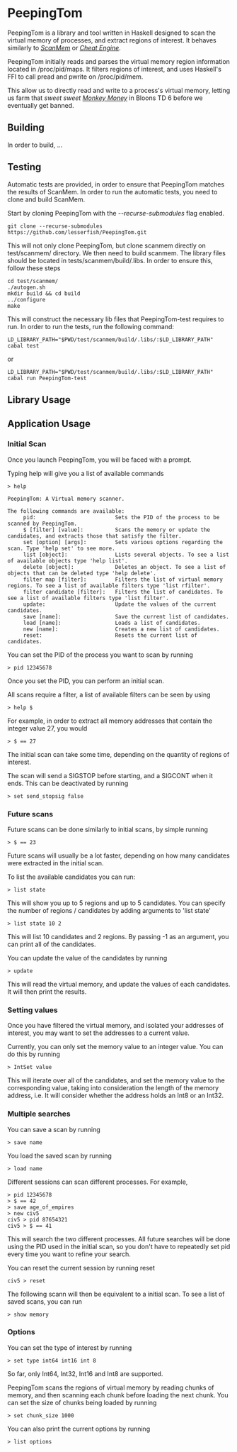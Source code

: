 # PeepingTom

PeepingTom is a library and tool written in Haskell designed to scan the virtual memory of processes, and extract regions of interest. It behaves similarly to <cite>[ScanMem][1]</cite> or <cite>[Cheat Engine][2]</cite>.

PeepingTom initially reads and parses the virtual memory region information located in /proc/pid/maps. It filters regions of interest, and uses Haskell's FFI to call pread and pwrite on /proc/pid/mem. 

This allow us to directly read and write to a process's virtual memory, letting us farm that *sweet* *sweet* <cite>[Monkey Money][3]</cite> in Bloons TD 6 before we eventually get banned.

## Building

In order to build, ...

## Testing

Automatic tests are provided, in order to ensure that PeepingTom matches the results of ScanMem. In order to run the automatic tests, you need to clone and build ScanMem.

Start by cloning PeepingTom with the *--recurse-submodules* flag enabled.

    git clone --recurse-submodules https://github.com/lesserfish/PeepingTom.git

This will not only clone PeepingTom, but clone scanmem directly on test/scanmem/ directory. We then need to build scanmem. The library files should be located in tests/scanmem/build/.libs. In order to ensure this, follow these steps

    cd test/scanmem/
    ./autogen.sh
    mkdir build && cd build
    ../configure
    make

This will construct the necessary lib files that PeepingTom-test requires to run.
In order to run the tests, run the following command:
    
    LD_LIBRARY_PATH="$PWD/test/scanmem/build/.libs/:$LD_LIBRARY_PATH" cabal test
or
    
    LD_LIBRARY_PATH="$PWD/test/scanmem/build/.libs/:$LD_LIBRARY_PATH" cabal run PeepingTom-test
 
## Library Usage

## Application Usage

### Initial Scan

Once you launch PeepingTom, you will be faced with a prompt.

Typing help will give you a list of available commands

    > help

    PeepingTom: A Virtual memory scanner.
    
    The following commands are available: 
    	 pid:                         Sets the PID of the process to be scanned by PeepingTom. 
    	 $ [filter] [value]:          Scans the memory or update the candidates, and extracts those that satisfy the filter. 
    	 set [option] [args]:         Sets various options regarding the scan. Type 'help set' to see more.
    	 list [object]:               Lists several objects. To see a list of available objects type 'help list'.
    	 delete [object]:             Deletes an object. To see a list of objects that can be deleted type 'help delete'.
    	 filter map [filter]:         Filters the list of virtual memory regions. To see a list of available filters type 'list rfilter'.
    	 filter candidate [filter]:   Filters the list of candidates. To see a list of available filters type 'list filter'.
    	 update:                      Update the values of the current candidates.
    	 save [name]:                 Save the current list of candidates.
    	 load [name]:                 Loads a list of candidates.
    	 new [name]:                  Creates a new list of candidates.
    	 reset:                       Resets the current list of candidates.

You can set the PID of the process you want to scan by running

    > pid 12345678

Once you set the PID, you can perform an initial scan.

All scans require a filter, a list of available filters can be seen by using

    > help $

For example, in order to extract all memory addresses that contain the integer value 27, you would

    > $ == 27

The initial scan can take some time, depending on the quantity of regions of interest.

The scan will send a SIGSTOP before starting, and a SIGCONT when it ends. This can be deactivated by running

    > set send_stopsig false

### Future scans

Future scans can be done similarly to initial scans, by simple running

    > $ == 23

Future scans will usually be a lot faster, depending on how many candidates were extracted in the initial scan.

To list the available candidates you can run:

    > list state

This will show you up to 5 regions and up to 5 candidates. You can specify the number of regions / candidates by adding arguments to 'list state'

    > list state 10 2

This will list 10 candidates and 2 regions. By passing -1 as an argument, you can print all of the candidates. 

You can update the value of the candidates by running

    > update

This will read the virtual memory, and update the values of each candidates. It will then print the results.

### Setting values

Once you have filtered the virtual memory, and isolated your addresses of interest, you may want to set the addresses to a current value.

Currently, you can only set the memory value to an integer value. You can do this by running

    > IntSet value

This will iterate over all of the candidates, and set the memory value to the corresponding value, taking into consideration the length of the memory address, i.e. It will consider whether the address holds an Int8 or an Int32. 

### Multiple searches

You can save a scan by running

    > save name

You load the saved scan by running

    > load name

Different sessions can scan different processes. For example,

    > pid 12345678
    > $ == 42
    > save age_of_empires
    > new civ5
    civ5 > pid 87654321
    civ5 > $ == 41

This will search the two different processes. All future searches will be done using the PID used in the initial scan, so you don't have to repeatedly set pid every time you want to refine your search.

You can reset the current session by running reset

    civ5 > reset

The following scann will then be equivalent to a initial scan. To see a list of saved scans, you can run

    > show memory

### Options

You can set the type of interest by running

    > set type int64 int16 int 8

So far, only Int64, Int32, Int16 and Int8 are supported.

PeepingTom scans the regions of virtual memory by reading chunks of memory, and then scanning each chunk before loading the next chunk. You can set the size of chunks being loaded by running

    > set chunk_size 1000

You can also print the current options by running

    > list options



[1]: https://github.com/scanmem/scanmem
[2]: https://www.cheatengine.org/
[3]: https://bloons.fandom.com/wiki/Monkey_Money
